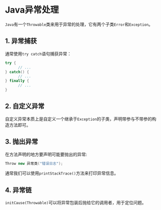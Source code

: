 # Java异常处理

`Java`有一个`Throwable`类来用于异常的处理，它有两个子类`Error`和`Exception`。

## 1. 异常捕获

通常使用`try catch`语句捕获异常：
~~~java
try {
      // ...
} catch() {
      // ...
} finally {
      // ...
}
~~~

## 2. 自定义异常

自定义异常本质上是自定义一个继承于`Exception`的子类，声明带参与不带参的构造方法即可。

## 3. 抛出异常

在方法声明的地方要声明可能要抛出的异常:
~~~java
Throw new 异常类("错误日志");
~~~
通常我们可以使用`printStackTrace()`方法来打印异常信息。

## 4. 异常链
`initCause(Throwable)`可以将异常包装后抛给它的调用者，用于定位问题。
